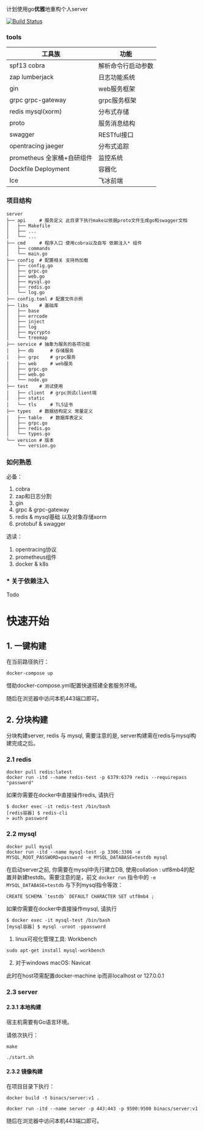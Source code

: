 

计划使用go**优雅**地重构个人server

[![Build Status](https://travis-ci.com/BinacsLee/server.svg?branch=master)](https://travis-ci.com/BinacsLee/server)



### tools

| 工具族                     | 功能               |
| -------------------------- | ------------------ |
| spf13 cobra                | 解析命令行启动参数 |
| zap lumberjack             | 日志功能系统       |
| gin                        | web服务框架        |
| grpc grpc-gateway          | grpc服务框架       |
| redis mysql(xorm)          | 分布式存储         |
| proto                      | 服务消息结构       |
| swagger                    | RESTful接口        |
| opentracing jaeger         | 分布式追踪         |
| prometheus 全家桶+自研组件 | 监控系统           |
| Dockfile Deployment        | 容器化             |
| Ice                        | 飞冰前端           |



### 项目结构

```
server
├── api	    # 服务定义 此目录下执行make以依据proto文件生成go和swagger文档
│   ├── Makefile
│   ├── ...
│   └── ...
├── cmd	    # 程序入口 使用cobra以及自写 依赖注入* 组件
│   ├── commands
│   └── main.go
├── config	# 配置相关 支持热加载
│   ├── config.go
│   ├── grpc.go
│   ├── web.go
│   ├── mysql.go
│   ├── redis.go
│   └── log.go
├── config.toml	# 配置文件示例
├── libs	# 基础库
│   ├── base
│   ├── errcode
│   ├── inject
│   ├── log
│   ├── mycrypto
│   └── treemap
├── service	# 抽象为服务的各项功能
│   ├── db		# 存储服务
│   ├── grpc	# grpc服务
│   ├── web     # web服务
│   ├── grpc.go
│   ├── web.go
│   └── node.go
├── test	# 测试使用
│   ├── client	# grpc测试client端
│   ├── static
│   └── tls		# TLS证书
├── types	# 数据结构定义 常量定义
│   ├── table	# 数据库表定义
│   ├── grpc.go
│   ├── redis.go
│   └── types.go
└── version # 版本
    └── version.go

```



### 如何熟悉

必备：

1. cobra
2. zap和日志分割
3. gin
4. grpc & grpc-gateway
5. redis & mysql基础 以及对象存储xorm
6. protobuf & swagger

选读：

1. opentracing协议
2. prometheus组件
3. docker & k8s

### * 关于依赖注入

Todo





# 快速开始

## 1. 一键构建

在当前路径执行：

```shell
docker-compose up
```

借助docker-compose.yml配置快速搭建全套服务环境。

随后在浏览器中访问本机443端口即可。



## 2. 分块构建

分块构建server, redis 与 mysql, 需要注意的是, server构建需在redis与mysql构建完成之后。

### 2.1 redis

```shell
docker pull redis:latest
docker run -itd --name redis-test -p 6379:6379 redis --requirepass "password"

```

如果你需要在docker中直接操作redis, 请执行

```shell
$ docker exec -it redis-test /bin/bash
[redis容器] $ redis-cli
> auth password
```



### 2.2 mysql

```shell
docker pull mysql
docker run -itd --name mysql-test -p 3306:3306 -e MYSQL_ROOT_PASSWORD=password -e MYSQL_DATABASE=testdb mysql 
```

在启动server之前, 你需要在mysql中先行建立DB, 使用collation : utf8mb4的配置并新建testdb。需要注意的是，前文 `docker run` 指令中的 `-e MYSQL_DATABASE=testdb` 与下列mysql指令等效：

```mysql
CREATE SCHEMA `testdb` DEFAULT CHARACTER SET utf8mb4 ;
```

如果你需要在docker中直接操作mysql, 请执行

```shell
$ docker exec -it mysql-test /bin/bash
[mysql容器] $ mysql -uroot -ppassword
```

1. linux可视化管理工具: Workbench

```
sudo apt-get install mysql-workbench
```

2. 对于windows macOS: Navicat

此时在host项需配置docker-machine ip而非localhost or 127.0.0.1



### 2.3 server

#### 2.3.1 本地构建

宿主机需要有Go语言环境。

请依次执行：

```shell
make

./start.sh
```

#### 2.3.2 镜像构建

在项目目录下执行：

```shell
docker build -t binacs/server:v1 .

docker run -itd --name server -p 443:443 -p 9500:9500 binacs/server:v1
```

随后在浏览器中访问本机443端口即可。